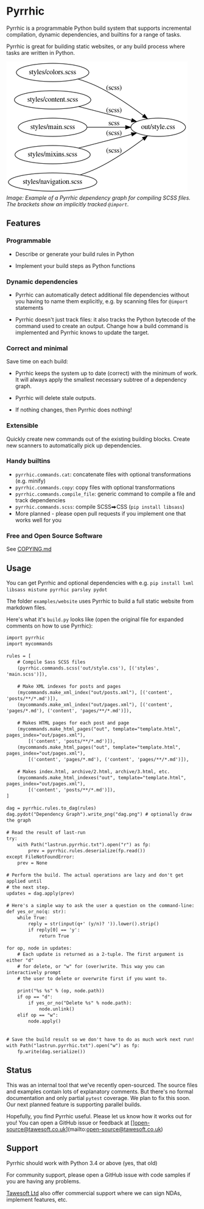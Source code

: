 Pyrrhic
=======

Pyrrhic is a programmable Python build system that supports incremental
compilation, dynamic dependencies, and builtins for a range of tasks.

Pyrrhic is great for building static websites, or any build process where
tasks are written in Python.

![Dependency Graph](examples/website/dag-example.png)
*Image: Example of a Pyrrhic dependency graph for compiling SCSS files. The
brackets show an implicitly tracked `@import`.*


Features
--------

### Programmable

* Describe or generate your build rules in Python

* Implement your build steps as Python functions

### Dynamic dependencies

* Pyrrhic can automatically detect additional file dependencies without you
having to name them explicitly, e.g. by scanning files for `@import` statements

* Pyrrhic doesn't just track files: it also tracks the Python bytecode of the
command used to create an output. Change how a build command is implemented
and Pyrrhic knows to update the target.

### Correct and minimal

Save time on each build:

* Pyrrhic keeps the system up to date (correct) with the minimum of work.
  It will always apply the smallest necessary subtree of a dependency graph.

* Pyrrhic will delete stale outputs.

* If nothing changes, then Pyrrhic does nothing!

### Extensible

Quickly create new commands out of the existing building blocks. Create new
scanners to automatically pick up dependencies.

### Handy builtins

* `pyrrhic.commands.cat`: concatenate files with optional transformations (e.g. minify)
* `pyrrhic.commands.copy`: copy files with optional transformations
* `pyrrhic.commands.compile_file`: generic command to compile a file and track dependencies
* `pyrrhic.commands.scss`: compile SCSS⮕CSS (`pip install libsass`)
* More planned - please open pull requests if you implement one that works well for you

### Free and Open Source Software

See [COPYING.md](COPYING.md)


Usage
-----

You can get Pyrrhic and optional dependencies with e.g. `pip install lxml libsass mistune pyrrhic parsley pydot`

The folder `examples/website` uses Pyrrhic to build a full static website from
markdown files.

Here's what it's `build.py` looks like (open the original file for expanded
comments on how to use Pyrrhic):

```
import pyrrhic
import mycommands

rules = [
    # Compile Sass SCSS files
    (pyrrhic.commands.scss('out/style.css'), [('styles', 'main.scss')]),

    # Make XML indexes for posts and pages
    (mycommands.make_xml_index("out/posts.xml"), [('content', 'posts/**/*.md')]),
    (mycommands.make_xml_index("out/pages.xml"), [('content', 'pages/*.md'), ('content', 'pages/**/*.md')]),

    # Makes HTML pages for each post and page
    (mycommands.make_html_pages("out", template="template.html", pages_index="out/pages.xml"),
        [('content', 'posts/**/*.md')]),
    (mycommands.make_html_pages("out", template="template.html", pages_index="out/pages.xml"),
        [('content', 'pages/*.md'), ('content', 'pages/**/*.md')]),

    # Makes index.html, archive/2.html, archive/3.html, etc.
    (mycommands.make_html_indexes("out", template="template.html", pages_index="out/pages.xml"),
        [('content', 'posts/**/*.md')]),
]

dag = pyrrhic.rules.to_dag(rules)
dag.pydot("Dependency Graph").write_png("dag.png") # optionally draw the graph

# Read the result of last-run
try:
    with Path("lastrun.pyrrhic.txt").open("r") as fp:
        prev = pyrrhic.rules.deserialize(fp.read())
except FileNotFoundError:
    prev = None

# Perform the build. The actual operations are lazy and don't get applied until
# the next step.
updates = dag.apply(prev)

# Here's a simple way to ask the user a question on the command-line:
def yes_or_no(q: str):
    while True:
        reply = str(input(q+' (y/n)? ')).lower().strip()
        if reply[0] == 'y':
            return True

for op, node in updates:
    # Each update is returned as a 2-tuple. The first argument is either "d"
    # for delete, or "w" for (over)write. This way you can interactively prompt
    # the user to delete or overwrite first if you want to.

    print("%s %s" % (op, node.path))
    if op == "d":
        if yes_or_no("Delete %s" % node.path):
            node.unlink()
    elif op == "w":
        node.apply()


# Save the build result so we don't have to do as much work next run!
with Path("lastrun.pyrrhic.txt").open("w") as fp:
    fp.write(dag.serialize())
```

Status
------

This was an internal tool that we've recently open-sourced. The source files
and examples contain lots of explanatory comments. But there's no formal
documentation and only partial `pytest` coverage. We plan to fix this soon.
Our next planned feature is supporting parallel builds.

Hopefully, you find Pyrrhic useful. Please let us know how it works out for
you! You can open a GitHub issue or feedback at
[]open-source@tawesoft.co.uk](mailto:open-source@tawesoft.co.uk)


Support
-------

Pyrrhic should work with Python 3.4 or above (yes, that old)

For community support, please open a GitHub issue with code samples if you are
having any problems.

[Tawesoft Ltd](https://www.tawesoft.co.uk/) also offer commercial support
where we can sign NDAs, implement features, etc.




